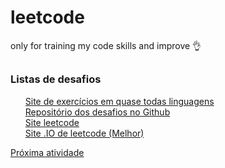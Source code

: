 # leetcode
only for training my code skills and improve 👌

##

### Listas de desafios
<ul style="list-style-type:none;">
  <li><a href="https://www.hackerrank.com/dashboard">Site de exercícios em quase todas linguagens</a></li>
  <li><a href="https://github.com/haoel/leetcode">Repositório dos desafios no Github</a></li>
  <li><a href="https://leetcode.com/">Site leetcode</a></li>
  <li><a href="https://www.afternic.com/forsale/LEETCODE.IO?traffic_id=GoDaddy_DLS&traffic_type=TDFS&utm_campaign=TDFS_GoDaddy_DLS&utm_medium=sn_affiliate_click&utm_source=TDFS">Site .IO de leetcode (Melhor)</a></li>
</ul>

<a href="https://www.hackerrank.com/challenges/simple-array-sum/problem?isFullScreen=true">Próxima atividade</a>

<!-- Trocar link do site "oficial" e do .io após criar cadastro --!>
